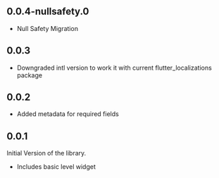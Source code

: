 ## 0.0.4-nullsafety.0

* Null Safety Migration

## 0.0.3

* Downgraded intl version to work it with current flutter_localizations package

## 0.0.2

* Added metadata for required fields


## 0.0.1

Initial Version of the library.
* Includes basic level widget
